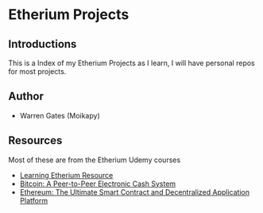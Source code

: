 # Etherium Projects

## Introductions
This is a Index of my Etherium Projects as I learn, I will have personal repos for most projects.

## Author

- Warren Gates (Moikapy)

## Resources
Most of these are from the Etherium Udemy courses
- [Learning Etherium Resource](https://github.com/StephenGrider/EthereumCasts)
- [Bitcoin: A Peer-to-Peer Electronic Cash System](https://bitcoin.org/bitcoin.pdf)
- [Ethereum: The Ultimate Smart Contract and Decentralized Application Platform](http://web.archive.org/web/20131228111141/http://vbuterin.com/ethereum.html)